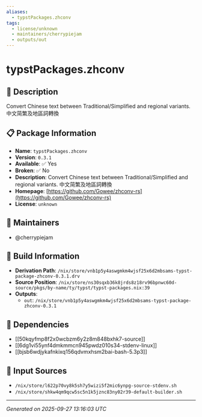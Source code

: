 ```yaml
---
aliases:
  - typstPackages.zhconv
tags:
  - license/unknown
  - maintainers/cherrypiejam
  - outputs/out
---
```


# typstPackages.zhconv

## 📝 Description

Convert Chinese text between Traditional/Simplified and regional variants. 中文简繁及地區詞轉換

## 📋 Package Information

- **Name**: `typstPackages.zhconv`
- **Version**: `0.3.1`
- **Available**: ✅ Yes
- **Broken**: ✅ No
- **Description**: Convert Chinese text between Traditional/Simplified and regional variants. 中文简繁及地區詞轉換
- **Homepage**: [https://github.com/Gowee/zhconv-rs](https://github.com/Gowee/zhconv-rs)
- **License**: `unknown`
## 👥 Maintainers

- @cherrypiejam


## 🔧 Build Information

- **Derivation Path**: `/nix/store/vnb1p5y4aswgmkm4wjsf25x6d2mbsams-typst-package-zhconv-0.3.1.drv`
- **Source Position**: `/nix/store/ns30sqxb36k8jrds8z18rv96bpnwc60d-source/pkgs/by-name/ty/typst/typst-packages.nix:39`
- **Outputs**:
  - `out`:  `/nix/store/vnb1p5y4aswgmkm4wjsf25x6d2mbsams-typst-package-zhconv-0.3.1`

## 🔗 Dependencies

- [[50kqyfmp8f2x0wcbzm6y2z8m848bxhk7-source]]
- [[6dg1vi55ynf4dmkmmcn945pwdz010s34-stdenv-linux]]
- [[bjsb6wdjykafnkixq156qdvmxhsm2bai-bash-5.3p3]]

## 📁 Input Sources

- `/nix/store/l622p70vy8k5sh7y5wizi5f2mic6ynpg-source-stdenv.sh`
- `/nix/store/shkw4qm9qcw5sc5n1k5jznc83ny02r39-default-builder.sh`

---
*Generated on 2025-09-27 13:16:03 UTC*
